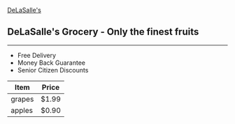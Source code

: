 [DeLaSalle's](https://home.manhattan.edu/~marc.waldman/images/dls.png)
## DeLaSalle's Grocery - Only the finest fruits
---
- Free Delivery
- Money Back Guarantee
- Senior Citizen Discounts

| Item | Price |
|------|-------|
| grapes | $1.99 |
| apples | $0.90 |
